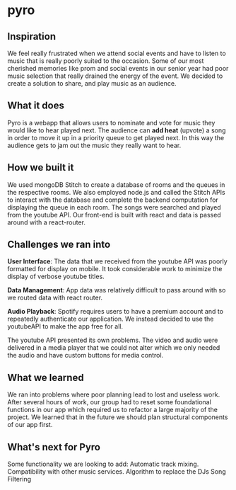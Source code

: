# pyro

## Inspiration
We feel really frustrated when we attend social events and have to listen to music that is really poorly suited to the occasion. Some of our most cherished memories like prom and social events in our senior year had poor music selection that really drained the energy of the event. We decided to create a solution to share, and play music as an audience.

## What it does
Pyro is a webapp that allows users to nominate and vote for music they would like to hear played next. The audience can **add heat** (upvote) a song in order to move it up in a priority queue to get played next. In this way the audience gets to jam out the music they really want to hear.

## How we built it
We used mongoDB Stitch to create a database of rooms and the queues in the respective rooms. We also employed node.js and called the Stitch APIs to interact with the database and complete the backend computation for displaying the queue in each room. The songs were searched and played from the youtube API. Our front-end is built with react and data is passed around with a react-router.

## Challenges we ran into
**User Interface**: 
The data that we received from the youtube API was poorly formatted for display on mobile. It took considerable work to minimize the display of verbose youtube titles.

**Data Management**: 
App data was relatively difficult to pass around with so we routed data with react router.

**Audio Playback**: 
Spotify requires users to have a premium account and to repeatedly authenticate our application. We instead decided to use the youtubeAPI to make the app free for all.

The youtube API presented its own problems. The video and audio were delivered in a media player that we could not alter which we only needed the audio and have custom buttons for media control.

## What we learned
We ran into problems where poor planning lead to lost and useless work. After several hours of work, our group had to reset some foundational functions in our app which required us to refactor a large majority of the project. We learned that in the future we should plan structural components of our app first.

## What's next for Pyro
Some functionality we are looking to add:
Automatic track mixing.
Compatibility with other music services.
Algorithm to replace the DJs
Song Filtering
